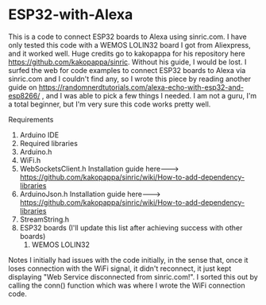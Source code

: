 # ESP32-with-Alexa
This is a code to connect ESP32 boards to Alexa using sinric.com.
I have only tested this code with a WEMOS LOLIN32 board I got from Aliexpress, and it worked well.
Huge credits go to kakopappa for his repository here https://github.com/kakopappa/sinric. Without his guide, I would be lost.
I surfed the web for code examples to connect ESP32 boards to Alexa via sinric.com and I couldn't find any, so I wrote this piece by reading another guide on https://randomnerdtutorials.com/alexa-echo-with-esp32-and-esp8266/ , and I was able to pick a few things I needed.
I am not a guru, I'm a total beginner, but I'm very sure this code works pretty well.

Requirements
1. Arduino IDE
2. Required libraries
  1. Arduino.h
  2. WiFi.h
  3. WebSocketsClient.h Installation guide here---> https://github.com/kakopappa/sinric/wiki/How-to-add-dependency-libraries
  4. ArduinoJson.h Installation guide here---> https://github.com/kakopappa/sinric/wiki/How-to-add-dependency-libraries
  5. StreamString.h
3. ESP32 boards (I'll update this list after achieving success with other boards)
   1. WEMOS LOLIN32
   
Notes
I initially had issues with the code initially, in the sense that, once it loses connection with the WiFi signal, it didn't reconnect, it just kept displaying "Web Service disconnected from sinric.com!". I sorted this out by calling the conn() function which was where I wrote the WiFi connection code.
